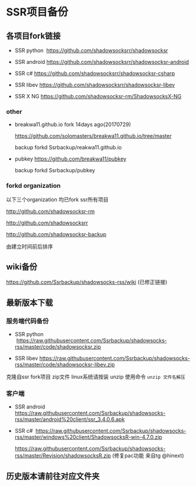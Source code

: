 # SSR项目备份

## 各项目fork链接

* SSR python  https://github.com/shadowsocksrr/shadowsocksr

* SSR android https://github.com/shadowsocksrr/shadowsocksr-android

* SSR c# https://github.com/shadowsocksrr/shadowsocksr-csharp

* SSR libev https://github.com/shadowsocksrr/shadowsocksr-libev

* SSR X NG https://github.com/shadowsocksr-rm/ShadowsocksX-NG

### other

* breakwa11.github.io fork 14days ago(20170729)

  https://github.com/solomasters/breakwa11.github.io/tree/master

  backup forkd Ssrbackup/reakwa11.github.io

* pubkey https://github.com/breakwa11/pubkey

  backup forkd Ssrbackup/pubkey

### forkd organization

以下三个organization 均已fork ssr所有项目

http://github.com/shadowsocksr-rm

http://github.com/shadowsocksrr

http://github.com/shadowsocksr-backup


由建立时间前后排序

## wiki备份

https://github.com/Ssrbackup/shadowsocks-rss/wiki  (已修正链接)

## 最新版本下载

### 服务端代码备份

* SSR python  https://raw.githubusercontent.com/Ssrbackup/shadowsocks-rss/master/code/shadowsocksr.zip

* SSR libev https://raw.githubusercontent.com/Ssrbackup/shadowsocks-rss/master/code/shadowsocksr-libev.zip

克隆自ssr fork项目 zip文件 linux系统请按装 unzip   使用命令  `unzip 文件名解压`

### 客户端

* SSR android   https://raw.githubusercontent.com/Ssrbackup/shadowsocks-rss/master/android%20client/ssr_3.4.0.6.apk

* SSR c#  https://raw.githubusercontent.com/Ssrbackup/shadowsocks-rss/master/windows%20client/ShadowsocksR-win-4.7.0.zip
 
  https://raw.githubusercontent.com/Ssrbackup/shadowsocks-rss/master/Revision/shadowsocksR.zip (修复pac功能 来自tg @hinext)

## 历史版本请前往对应文件夹
